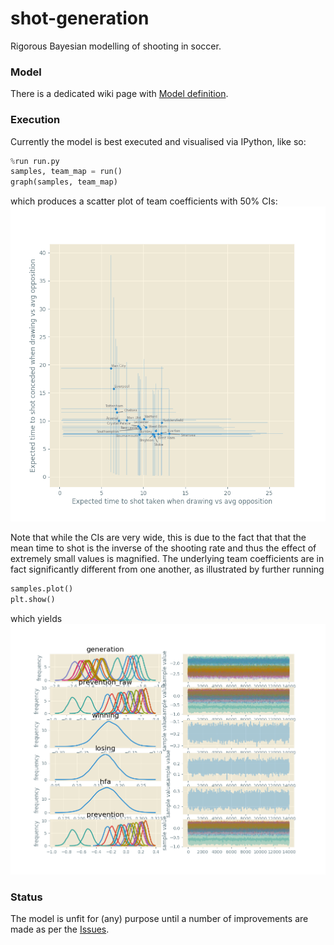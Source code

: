 # shot-generation
Rigorous Bayesian modelling of shooting in soccer.

### Model
There is a dedicated wiki page with 
[Model definition](https://github.com/huffyhenry/shot-generation/wiki).

### Execution
Currently the model is best executed and visualised via IPython, like so:

```python
%run run.py
samples, team_map = run()
graph(samples, team_map)
```
which produces a scatter plot of team coefficients with 50% CIs:
![Team coefficients](doc/figures/team_scatter.png)

Note that while the CIs are very wide, this is due
to the fact that that the mean time to shot is the inverse of the shooting rate
and thus the effect of extremely small values is magnified. The underlying team 
coefficients are in fact significantly different from one another, as illustrated
by further running

```python
samples.plot()
plt.show()
```
which yields
![Samples](doc/figures/fit.png)

### Status
The model is unfit for (any) purpose until a number of improvements are made as per
the [Issues](https://github.com/huffyhenry/shot-generation/issues?q=is%3Aissue+is%3Aopen+label%3Amodel-design). 
